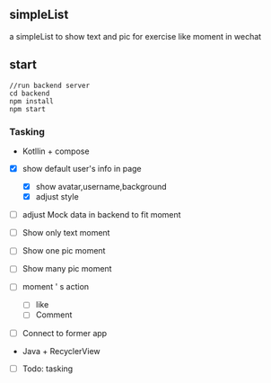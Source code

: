 ## simpleList
a simpleList to show text and pic for exercise like moment in wechat

## start
```
//run backend server
cd backend
npm install
npm start
```

### Tasking
- Kotllin + compose
- [x] show default user's info in page
  - [x] show avatar,username,background
  - [x] adjust style
- [ ] adjust Mock data in backend to fit moment
- [ ] Show only text moment
- [ ] Show one pic moment
- [ ] Show many pic moment
- [ ] moment ' s action
  - [ ] like
  - [ ] Comment
- [ ] Connect to former app



- Java + RecyclerView

- [ ] Todo: tasking

